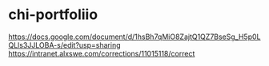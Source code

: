 # chi-portfoliio
https://docs.google.com/document/d/1hsBh7qMiO8ZajtQ1QZ7BseSg_H5p0LQLls3JJLOBA-s/edit?usp=sharing
https://intranet.alxswe.com/corrections/11015118/correct
